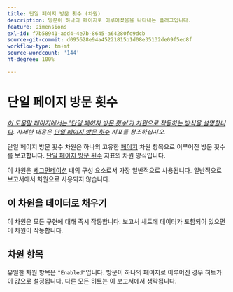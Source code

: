 ```yaml
---
title: 단일 페이지 방문 횟수 (차원)
description: 방문이 하나의 페이지로 이루어졌음을 나타내는 플래그입니다.
feature: Dimensions
exl-id: f7b58941-add4-4e7b-8645-a64280fd9dcb
source-git-commit: d095628e94a45221815b1d08e35132de09f5ed8f
workflow-type: tm+mt
source-wordcount: '144'
ht-degree: 100%

---
```


# 단일 페이지 방문 횟수

*[이 도움말 페이지에서는 &#39;단일 페이지 방문 횟수&#39;가 차원으로 작동하는 방식을 설명합니다](overview.md). 자세한 내용은 [단일 페이지 방문 횟수](../metrics/single-page-visits.md) 지표를 참조하십시오.*

단일 페이지 방문 횟수 차원은 하나의 고유한 [페이지](page.md) 차원 항목으로 이루어진 방문 횟수를 보고합니다. [단일 페이지 방문 횟수](../metrics/single-page-visits.md) 지표의 차원 양식입니다.

이 차원은 [세그먼테이션](../segmentation/seg-home.md) 내의 구성 요소로서 가장 일반적으로 사용됩니다. 일반적으로 보고서에서 차원으로 사용되지 않습니다.

## 이 차원을 데이터로 채우기

이 차원은 모든 구현에 대해 즉시 작동합니다. 보고서 세트에 데이터가 포함되어 있으면 이 차원이 작동합니다.

## 차원 항목

유일한 차원 항목은 `"Enabled"`입니다. 방문이 하나의 페이지로 이루어진 경우 히트가 이 값으로 설정됩니다. 다른 모든 히트는 이 보고서에서 생략됩니다.
